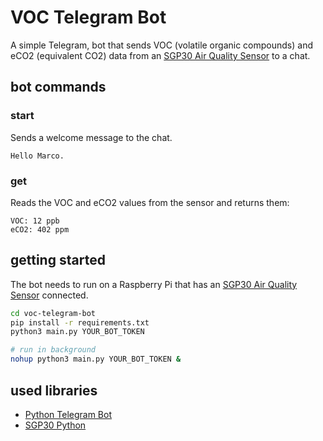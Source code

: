 # VOC Telegram Bot

A simple Telegram, bot that sends VOC (volatile organic compounds) and eCO2
(equivalent CO2) data from an [SGP30 Air Quality Sensor](https://www.sparkfun.com/products/16531)
to a chat.

## bot commands
### start
Sends a welcome message to the chat.
```
Hello Marco.
```

### get
Reads the VOC and eCO2 values from the sensor and returns them:
```
VOC: 12 ppb
eCO2: 402 ppm
```

## getting started

The bot needs to run on a Raspberry Pi that has an
[SGP30 Air Quality Sensor](https://www.sparkfun.com/products/16531) connected.

```bash
cd voc-telegram-bot
pip install -r requirements.txt
python3 main.py YOUR_BOT_TOKEN
```

```bash
# run in background
nohup python3 main.py YOUR_BOT_TOKEN &
```

## used libraries

- [Python Telegram Bot](https://python-telegram-bot.org/)
- [SGP30 Python](https://github.com/pimoroni/sgp30-python)